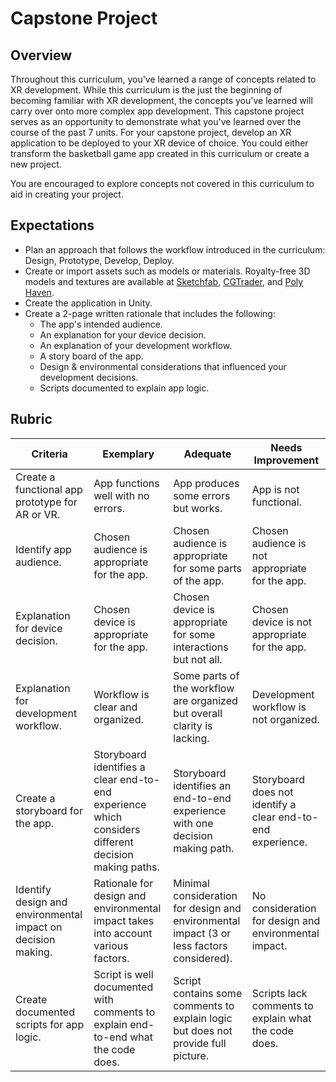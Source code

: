 # Capstone Project

## Overview

Throughout this curriculum, you've learned a range of concepts related to XR development. While this curriculum is the just the beginning of becoming familiar with XR development, the concepts you've learned will carry over onto more complex app development. This capstone project serves as an opportunity to demonstrate what you've learned over the course of the past 7 units. For your capstone project, develop an XR application to be deployed to your XR device of choice. You could either transform the basketball game app created in this curriculum or create a new project.

You are encouraged to explore concepts not covered in this curriculum to aid in creating your project.

## Expectations

- Plan an approach that follows the workflow introduced in the curriculum: Design, Prototype, Develop, Deploy.
- Create or import assets such as models or materials. Royalty-free 3D models and textures are available at [Sketchfab](https://sketchfab.com/), [CGTrader](https://www.cgtrader.com/), and [Poly Haven](https://polyhaven.com/).
- Create the application in Unity.
- Create a 2-page written rationale that includes the following:
  - The app's intended audience.
  - An explanation for your device decision.
  - An explanation of your development workflow.
  - A story board of the app.
  - Design & environmental considerations that influenced your development decisions.
  - Scripts documented to explain app logic.

## Rubric

| Criteria | Exemplary | Adequate | Needs Improvement |
| -------- | --------- | -------- | ----------------- |
|Create a functional app prototype for AR or VR.          |App functions well with no errors.           |App produces some errors but works.          |App is not functional.                   |
|Identify app audience.          |Chosen audience is appropriate for the app.           |Chosen audience is appropriate for some parts of the app.          |Chosen audience is not appropriate for the app.                   |
|Explanation for device decision.          |Chosen device is appropriate for the app.           |Chosen device is appropriate for some interactions but not all.          |Chosen device is not appropriate for the app.                   |
|Explanation for development workflow.          |Workflow is clear and organized.           |Some parts of the workflow are organized but overall clarity is lacking.          |Development workflow is not organized.                   |
|Create a storyboard for the app.          |Storyboard identifies a clear end-to-end experience which considers different decision making paths.           |Storyboard identifies an end-to-end experience with one decision making path.          |Storyboard does not identify a clear end-to-end experience.                   |
|Identify design and environmental impact on decision making.          |Rationale for design and environmental impact takes into account various factors.           |Minimal consideration for design and environmental impact (3 or less factors considered).          |No consideration for design and environmental impact.                   |
|Create documented scripts for app logic.          |Script is well documented with comments to explain end-to-end what the code does.           |Script contains some comments to explain logic but does not provide full picture.          |Scripts lack comments to explain what the code does.                   |